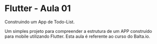 # Flutter - Aula 01

Construindo um App de Todo-List.

Um simples projeto para compreender a estrutura de um APP construído para mobile utilizando Flutter.
Esta aula é referente ao curso do Balta.io.